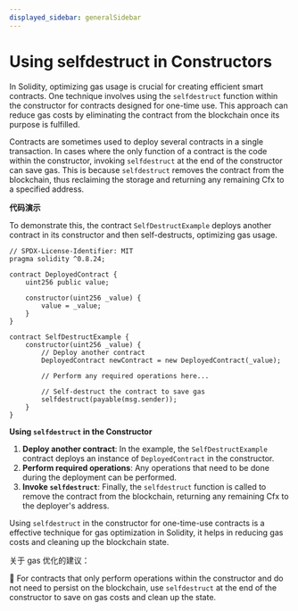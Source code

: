 ```yaml
---
displayed_sidebar: generalSidebar
---
```


# Using selfdestruct in Constructors

In Solidity, optimizing gas usage is crucial for creating efficient smart contracts. One technique involves using the `selfdestruct` function within the constructor for contracts designed for one-time use. This approach can reduce gas costs by eliminating the contract from the blockchain once its purpose is fulfilled.

Contracts are sometimes used to deploy several contracts in a single transaction. In cases where the only function of a contract is the code within the constructor, invoking `selfdestruct` at the end of the constructor can save gas. This is because `selfdestruct` removes the contract from the blockchain, thus reclaiming the storage and returning any remaining Cfx to a specified address.

**代码演示**

To demonstrate this, the contract `SelfDestructExample` deploys another contract in its constructor and then self-destructs, optimizing gas usage.

```solidity
// SPDX-License-Identifier: MIT
pragma solidity ^0.8.24;

contract DeployedContract {
    uint256 public value;

    constructor(uint256 _value) {
        value = _value;
    }
}

contract SelfDestructExample {
    constructor(uint256 _value) {
        // Deploy another contract
        DeployedContract newContract = new DeployedContract(_value);

        // Perform any required operations here...

        // Self-destruct the contract to save gas
        selfdestruct(payable(msg.sender));
    }
}
```

**Using `selfdestruct` in the Constructor**

1. **Deploy another contract**: In the example, the `SelfDestructExample` contract deploys an instance of `DeployedContract` in the constructor.
2. **Perform required operations**: Any operations that need to be done during the deployment can be performed.
3. **Invoke `selfdestruct`**: Finally, the `selfdestruct` function is called to remove the contract from the blockchain, returning any remaining Cfx to the deployer's address.

Using `selfdestruct` in the constructor for one-time-use contracts is a effective technique for gas optimization in Solidity, it helps in reducing gas costs and cleaning up the blockchain state.

关于 gas 优化的建议：

🌟 For contracts that only perform operations within the constructor and do not need to persist on the blockchain, use `selfdestruct` at the end of the constructor to save on gas costs and clean up the state.
